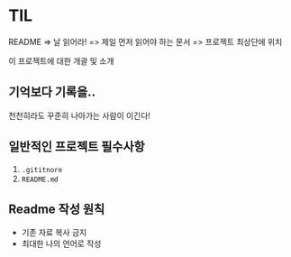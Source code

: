 # TIL
README => 날 읽어라! => 제일 먼저 읽어야 하는 문서 => 프로젝트 최상단에 위치

이 프로젝트에 대한 개괄 및 소개

## 기억보다 기록을..

천천히라도 꾸준히 나아가는 사람이 이긴다!

## 일반적인 프로젝트 필수사항
1. `.gititnore`
2. `README.md`

## Readme 작성 원칙
- 기존 자료 복사 금지
- 최대한 나의 언어로 작성